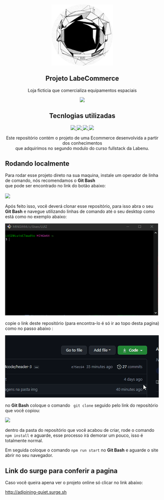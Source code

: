 <p align="center">
 <img width="200px" height="200px"  src="https://github.com/future4code/molina-labe-commerce5/blob/master/src/img/capacete_astronauta.png" align="center" alt="Projeto LaberCommerce" />
 <h2 align="center">Projeto LabeCommerce</h2>
 <p align="center">Loja ficticia que comercializa equipamentos espaciais </p>
</p>

<p align="center">
  <a href="https://labenu.com.br">
   <img src="https://img.shields.io/badge/Supported%20by-Labenu%20%E2%86%92-gray.svg?colorA=61c265&colorB=4CAF50&style=for-the-badge"/>
  </a>
</p>

<h2 align="center"> Tecnlogias utilizadas</h2>

<p align="center">
   <a href="https://www.w3schools.com/css/" >
    <img src="https://img.shields.io/badge/CSS3-%20%E2%86%92-gray.svg?color=1572B6&?style=flat&logo=appveyor"/>
   </a>
   <a href="https://styled-components.com/" >
    <img src="https://img.shields.io/badge/Styled-%20%E2%86%92-gray.svg?color=DB7093&?style=flat&logo=appveyor"/>
   </a>
   <a href="https://developer.mozilla.org/pt-BR/docs/orphaned/Web/Guide/HTML/HTML5" >
    <img src="https://img.shields.io/badge/HTML5-%20%E2%86%92-gray.svg?color=E34F26&?style=flat&logo=appveyor"/>
   </a>
   <a href="https://pt-br.reactjs.org/" >
    <img src="https://img.shields.io/badge/ReactJS-%20%E2%86%92-gray.svg?color=61DAFB&?style=flat&logo=appveyor"/>
   </a>
</p>

<p align="center">
  <p align="center">Este repositório contém o projeto de uma Ecommerce desenvolvida a partir dos conhecimentos <br> que adquirimos no segundo modulo do curso fullstack da Labenu.  </p>
</p>

## Rodando localmente 

<p> 
 Para rodar esse projeto direto na sua maquina, instale um operador de linha de comando, nós recomendamos o <b>Git Bash</b><br>que pode ser encontrado no link do botão abaixo:<br>
<br>


 <a href="https://git-scm.com/downloads" >
    <img src="https://img.shields.io/badge/GitBash-%20%E2%86%92-gray.svg?color=181717&?style=flat&logo=appveyor"/>
   </a>

Após feito isso, você deverá clonar esse repositório, para isso abra o seu <b>Git Bash</b> e navegue utilizando linhas de comando até o seu desktop como está como no exemplo abaixo:<br>
 
 <img width="500px" height="300px" src="https://github.com/future4code/molina-labe-commerce5/blob/master/src/img/naveg_desktop.gif"><br>
 
 
copie o link deste repositório (para encontra-lo é só ir ao topo desta pagina) como no passo abaixo : <br>
 
 
 <img src="https://github.com/future4code/molina-labe-commerce5/blob/master/src/img/clone_repo.gif"><br>

 no <b>Git Bash</b> coloque o comando ``` git clone``` seguido pelo link do repositório que você copiou:<br>
 
 <img src="https://user-images.githubusercontent.com/79278484/121829110-053e5b00-cc98-11eb-8702-cf7861ffee90.gif"><br>

 
 dentro da pasta do repositório que você acabou de criar, rode o comando ```npm install``` e aguarde, esse processo irá demorar um pouco, isso é totalmente normal.
 
 <!---*algum gif aqui?*--->
 
 Em seguida coloque o comando ```npm run start``` no <b>Git Bash</b> e aguarde o site abrir no seu navegador. 
 
</p>


<h2> Link do surge para conferir a pagina</h2>

Caso você queira apena ver o projeto online só clicar no link abaixo:<br>

http://adjoining-quiet.surge.sh
